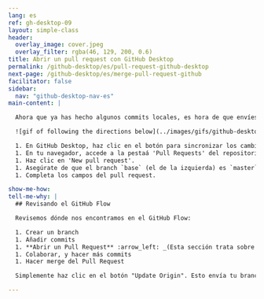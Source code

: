 ```yaml
---
lang: es
ref: gh-desktop-09
layout: simple-class
header:
  overlay_image: cover.jpeg
  overlay_filter: rgba(46, 129, 200, 0.6)
title: Abrir un pull request con GitHub Desktop
permalink: /github-desktop/es/pull-request-github-desktop
next-page: /github-desktop/es/merge-pull-request-github
facilitator: false
sidebar:
  nav: "github-desktop-nav-es"
main-content: |

  Ahora que ya has hecho algunos commits locales, es hora de que envíes tus cambios a la copia remota de tu repositorio en GitHub.com y abras un pull request.

  ![gif of following the directions below](../images/gifs/github-desktop/opening-a-pr.gif)

  1. En GitHub Desktop, haz clic en el botón para sincronizar los cambios. Este botón cambia de estado basándose en los cambios que hayas realizado en tu repositorio local y en el remoto. Si no se ha realizado ningún otro cambio, dirá **Publish Branch**.
  1. En tu navegador, accede a la pestaá 'Pull Requests' del repositorio de tu sitio.
  1. Haz clic en 'New pull request'.
  1. Asegúrate de que el branch `base` (el de la izquierda) es `master` y de que el branch `compare` (el de la derecha) es el que has creado en GitHub Desktop.
  1. Completa los campos del pull request.

show-me-how:
tell-me-why: |
  ## Revisando el GitHub Flow

  Revisemos dónde nos encontramos en el GitHub Flow:

  1. Crear un branch
  1. Añadir commits
  1. **Abrir un Pull Request** :arrow_left: _(Esta sección trata sobre este paso.)_
  1. Colaborar, y hacer más commits
  1. Hacer merge del Pull Request

  Simplemente haz clic en el botón "Update Origin". Esto envía tu branch a GitHub. Entonces puedes abrir el Pull Request ahí.

---
```


